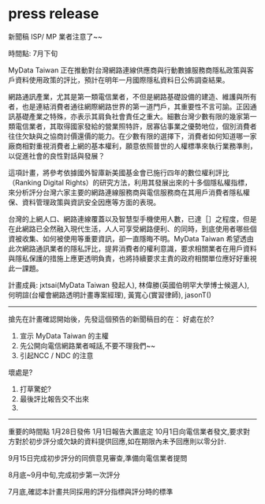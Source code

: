 press release
====
新聞稿
ISP/ MP 業者注意了~~

時間點: 7月下旬

MyData Taiwan 正在推動對台灣網路連線供應商與行動數據服務商隱私政策與客戶資料使用政策的評比，預計在明年一月國際隱私資料日公佈調查結果。

網路通訊產業，尤其是第一類電信業者，不但是網路基礎設備的建造、維護與所有者，也是連結消費者通往網際網路世界的第一道門戶，其重要性不言可諭。正因通訊基礎產業之特殊，亦表示其肩負社會責任之重大。細數台灣少數有限的幾家第一類電信業者，其取得國家發給的營業照特許，居寡佔事業之優勢地位，個別消費者往住欠缺與之協商討價還價的能力。在少數有限的選擇下，消費者如何知道哪一家廠商相對重視消費者上網的基本權利，願意依照普世的人權標準來執行業務準則，以促進社會的良性對話與發展？

這項計畫，將參考依據國外智庫新美國基金會已施行四年的數位權利評比（Ranking Digital Rights）的研究方法，利用其發展出來的十多個隱私權指標，來分析評分台灣六家主要的網路連線服務商與電信服務商在其用戶消費者隱私權保、資料管理政策與資訊安全因應等方面的表現。

台灣的上網人口、網路連線覆蓋以及智慧型手機使用人數，已達［］之程度，但是在此網路已全然融入現代生活，人人可享受網路便利、的同時，到底使用者哪些個資被收集、如何被使用等重要資訊，卻一直隱晦不明。MyData Taiwan 希望透由此次網路通訊業者的隱私評比，提昇消費者的權利意識，要求相關業者在用戶資料與隱私保護的措施上應更透明負責，也將持續要求主責的政府相關單位應好好重視此一課題。


計畫成員: jxtsai(MyData Taiwan 發起人), 林偉勝(英國伯明罕大學博士候選人), 何明諠(台權會網路透明計畫專案經理), 黃寬心(實習律師), jasonT()

------


搶先在計畫確認開始後，先發這個預告的新聞稿目的在：
好處在於?
1. 宣示 MyData Taiwan 的主權
2. 先公開向電信網路業者喊話,不要不理我們~~
3. 引起NCC / NDC 的注意

壞處是?
1. 打草驚蛇?
2. 最後評比報告交不出來
3. 



--------
重要的時間點
1月28日發佈
1月1日報告大置底定
10月1日向電信業者發文,要求對方對於初步評分或欠缺的資料提供回應,如在期限內未予回應則以零分計.

9月15日完成初步評分的同儕意見審查,準備向電信業者提問

8月底~9月中旬,完成初步第一次評分

7月底,確認本計畫共同採用的評分指標與評分時的標準

